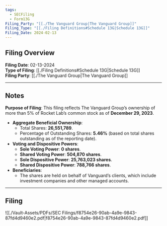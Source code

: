 ```yaml
---
tags:
  - SECFiling
  - Form13G
Filing_Party: "[[./The Vanguard Group|The Vanguard Group]]"
Filing_Type: "[[./Filing Definitions#Schedule 13G|Schedule 13G]]"
Filing_Date: 2024-02-13
---
```

## Filing Overview

**Filing Date**: 02-13-2024  
**Type of Filing**: [[./Filing Definitions#Schedule 13G|Schedule 13G]]  
**Filing Party**: [[./The Vanguard Group|The Vanguard Group]]

----
## Notes
 
**Purpose of Filing**:
This filing reflects The Vanguard Group’s ownership of more than 5% of Rocket Lab’s common stock as of **December 29, 2023**.

- **Aggregate Beneficial Ownership**:
    - Total Shares: **26,551,789**.
    - Percentage of Outstanding Shares: **5.46%** (based on total shares outstanding as of the reporting date).
- **Voting and Dispositive Powers**:
    - **Sole Voting Power**: **0 shares**.
    - **Shared Voting Power**: **504,870 shares**.
    - **Sole Dispositive Power**: **25,763,023 shares**.
    - **Shared Dispositive Power**: **788,766 shares**.
- **Beneficiaries**:
    - The shares are held on behalf of Vanguard’s clients, which include investment companies and other managed accounts.

----
## Filing

![[./Vault-Assets/PDFs/SEC Filings/f8754e26-90ab-4a9e-9843-87fd4d9460e2.pdf|f8754e26-90ab-4a9e-9843-87fd4d9460e2.pdf]]
